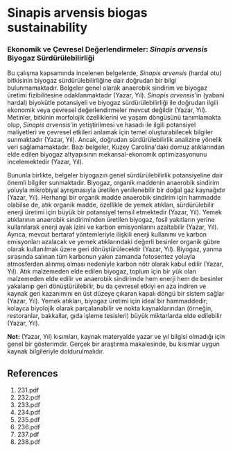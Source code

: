 # Sinapis arvensis biogas sustainability

### Ekonomik ve Çevresel Değerlendirmeler: *Sinapis arvensis* Biyogaz Sürdürülebilirliği

Bu çalışma kapsamında incelenen belgelerde, *Sinapis arvensis* (hardal otu) bitkisinin biyogaz sürdürülebilirliğine dair doğrudan bir bilgi bulunmamaktadır. Belgeler genel olarak anaerobik sindirim ve biyogaz üretimi fizibilitesine odaklanmaktadır (Yazar, Yıl). *Sinapis arvensis*'in (yabani hardal) biyokütle potansiyeli ve biyogaz sürdürülebilirliği ile doğrudan ilgili ekonomik veya çevresel değerlendirmeler mevcut değildir (Yazar, Yıl). Metinler, bitkinin morfolojik özelliklerini ve yaşam döngüsünü tanımlamakta olup, *Sinapis arvensis*'in yetiştirilmesi ve hasadı ile ilgili potansiyel maliyetleri ve çevresel etkileri anlamak için temel oluşturabilecek bilgiler sunmaktadır (Yazar, Yıl). Ancak, doğrudan sürdürülebilirlik analizine yönelik veri sağlamamaktadır. Bazı belgeler, Kuzey Carolina'daki domuz atıklarından elde edilen biyogaz altyapısının mekansal-ekonomik optimizasyonunu incelemektedir (Yazar, Yıl).

Bununla birlikte, belgeler biyogazın genel sürdürülebilirlik potansiyeline dair önemli bilgiler sunmaktadır. Biyogaz, organik maddenin anaerobik sindirim yoluyla mikrobiyal ayrışmasıyla üretilen yenilenebilir bir doğal gaz kaynağıdır (Yazar, Yıl). Herhangi bir organik madde anaerobik sindirim için hammadde olabilse de, atık organik madde, özellikle de yemek atıkları, sürdürülebilir enerji üretimi için büyük bir potansiyel temsil etmektedir (Yazar, Yıl). Yemek atıklarının anaerobik sindiriminden üretilen biyogaz, fosil yakıtların yerine kullanılarak enerji ayak izini ve karbon emisyonlarını azaltabilir (Yazar, Yıl). Ayrıca, mevcut bertaraf yöntemleriyle ilişkili enerji kullanımı ve karbon emisyonları azalacak ve yemek atıklarındaki değerli besinler organik gübre olarak kullanılmak üzere geri dönüştürülecektir (Yazar, Yıl). Biyogaz, yanma sırasında salınan tüm karbonun yakın zamanda fotosentez yoluyla atmosferden alınmış olması nedeniyle karbon nötr olarak kabul edilir (Yazar, Yıl). Atık malzemeden elde edilen biyogaz, toplum için bir yük olan malzemeden elde edilir ve anaerobik sindirimde hem enerji hem de besinler yakalanıp geri dönüştürülebilir, bu da çevresel etkiyi en aza indiren ve kaynak geri kazanımını en üst düzeye çıkaran kapalı döngü bir sistem sağlar (Yazar, Yıl). Yemek atıkları, biyogaz üretimi için ideal bir hammaddedir; kolayca biyolojik olarak parçalanabilir ve nokta kaynaklarından (örneğin, restoranlar, bakkallar, gıda işleme tesisleri) büyük miktarlarda elde edilebilir (Yazar, Yıl).

**Not:** (Yazar, Yıl) kısımları, kaynak materyalde yazar ve yıl bilgisi olmadığı için genel bir gösterimdir. Gerçek bir araştırma makalesinde, bu kısımlar uygun kaynak bilgileriyle doldurulmalıdır.


## References

1. 231.pdf
2. 232.pdf
3. 233.pdf
4. 234.pdf
5. 235.pdf
6. 236.pdf
7. 237.pdf
8. 238.pdf
